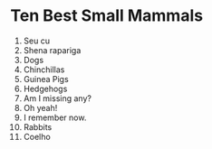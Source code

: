 # Ten Best Small Mammals

1.  Seu cu
1.  Shena rapariga
2.  Dogs
3.  Chinchillas
4.  Guinea Pigs
5.  Hedgehogs
6.  Am I missing any?
7.  Oh yeah!
8.  I remember now.
9.  Rabbits
10. Coelho